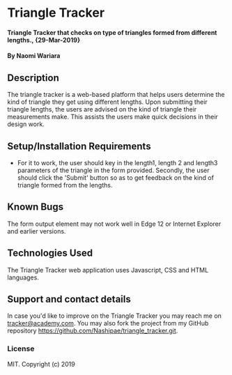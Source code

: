 # Triangle Tracker
#### Triangle Tracker that checks on type of triangles formed from different lengths., {29-Mar-2019}
#### By **Naomi Wariara**
## Description
The triangle tracker is a web-based platform that helps users determine the kind of triangle they get using different lengths. Upon submitting their triangle lengths, the users are advised on the kind of triangle their measurements make. This assists the users make quick decisions in their design work.
## Setup/Installation Requirements
* For it to work, the user should key in the length1, length 2 and length3 parameters of the triangle in the form provided. Secondly, the user should click the 'Submit' button so as to get feedback on the kind of triangle formed from the lengths. 
## Known Bugs
The form output element may not work well in Edge 12 or Internet Explorer and earlier versions.
## Technologies Used
The Triangle Tracker web application uses Javascript, CSS and HTML languages. 
## Support and contact details
In case you'd like to improve on the Triangle Tracker you may reach me on tracker@academy.com. You may also fork the project from my GitHub repository https://github.com/Nashipae/triangle_tracker.git.
### License
MIT.
Copyright (c) 2019 
